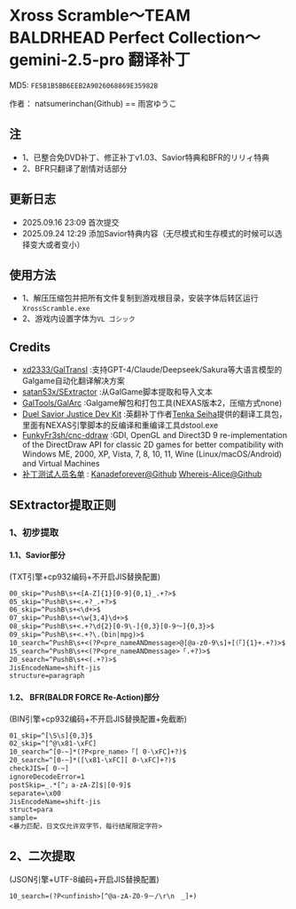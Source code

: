 # Xross Scramble～TEAM BALDRHEAD Perfect Collection～ gemini-2.5-pro 翻译补丁

MD5: `FE5B1B5BB6EEB2A9026068869E35982B`

作者： natsumerinchan(Github) == 雨宮ゆうこ

## 注

- 1、已整合免DVD补丁、修正补丁v1.03、Savior特典和BFR的リリィ特典
- 2、BFR只翻译了剧情对话部分

## 更新日志

- 2025.09.16 23:09 首次提交
- 2025.09.24 12:29 添加Savior特典内容（无尽模式和生存模式的时候可以选择变大或者变小）

## 使用方法

- 1、解压压缩包并把所有文件复制到游戏根目录，安装字体后转区运行`XrossScramble.exe`
- 2、游戏内设置字体为`VL ゴシック`

## Credits

- [xd2333/GalTransl](https://github.com/xd2333/GalTransl.git) :支持GPT-4/Claude/Deepseek/Sakura等大语言模型的Galgame自动化翻译解决方案
- [satan53x/SExtractor](https://github.com/satan53x/SExtractor.git) :从GalGame脚本提取和导入文本
- [GalTools/GalArc](https://github.com/GalTools/GalArc.git) :Galgame解包和打包工具(NEXAS版本2，压缩方式none)
- [Duel Savior Justice Dev Kit](http://tenka.seiha.org/images2019/dsj/DuelSavior_SDK.rar) :英翻补丁作者[Tenka Seiha](https://tenka.seiha.org/)提供的翻译工具包，里面有NEXAS引擎脚本的反编译和重编译工具dstool.exe
- [FunkyFr3sh/cnc-ddraw](https://github.com/FunkyFr3sh/cnc-ddraw.git) :GDI, OpenGL and Direct3D 9 re-implementation of the DirectDraw API for classic 2D games for better compatibility with Windows ME, 2000, XP, Vista, 7, 8, 10, 11, Wine (Linux/macOS/Android) and Virtual Machines
- [补丁测试人员名单](https://github.com/natsumerinchan/MyGalTranslationPatches/issues/5) : [Kanadeforever@Github](https://github.com/Kanadeforever) [Whereis-Alice@Github](https://github.com/Whereis-Alice)

## SExtractor提取正则

### 1、初步提取

#### 1.1、Savior部分

(TXT引擎+cp932编码+不开启JIS替换配置)

```txt
00_skip=^PushB\s+<[A-Z]{1}[0-9]{0,1}_.+?>$
05_skip=^PushB\s+<.+?_.+?>$
06_skip=^PushB\s+<\d+>$
07_skip=^PushB\s+<\w{3,4}\d+>$
08_skip=^PushB\s+<.+?\d{2}[0-9\-]{0,3}[0-9～]{0,3}>$
09_skip=^PushB\s+<.+?\.(bin|mpg)>$
10_search=^PushB\s+<(?P<pre_nameANDmessage>@[@a-z0-9\s]+[（「]{1}+.+?)>$
15_search=^PushB\s+<(?P<pre_nameANDmessage>「.+?)>$
20_search=^PushB\s+<(.+?)>$
JisEncodeName=shift-jis
structure=paragraph
```

#### 1.2、 BFR(BALDR FORCE Re-Action)部分

(BIN引擎+cp932编码+不开启JIS替换配置+免截断)

```txt
01_skip=^[\S\s]{0,3}$
02_skip=^[^@\x81-\xFC]
10_search=^[0-~]*(?P<pre_name>「[ 0-\xFC]+?)$
20_search=^[0-~]*([\x81-\xFC][ 0-\xFC]+?)$
checkJIS=[ 0-~]
ignoreDecodeError=1
postSkip=_.*[^」a-zA-Z]$|[0-9]$
separate=\x00
JisEncodeName=shift-jis
struct=para
sample=
<暴力匹配，日文仅允许双字节，每行结尾限定字符>
```

## 2、二次提取

(JSON引擎+UTF-8编码+开启JIS替换配置)

```txt
10_search=(?P<unfinish>[^@a-zA-Z0-9－/\r\n　_]+)
```

